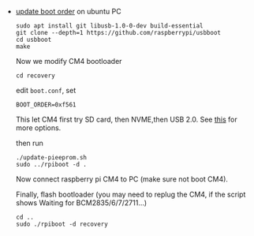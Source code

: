 - [update boot order](https://www.raspberrypi.com/documentation/computers/compute-module.html#cm4bootloader) on ubuntu PC
  ```
  sudo apt install git libusb-1.0-0-dev build-essential
  git clone --depth=1 https://github.com/raspberrypi/usbboot
  cd usbboot
  make
  ```
  
  Now we modify CM4 bootloader
  ```
  cd recovery
  ```
  edit `boot.conf`, set
  ```
  BOOT_ORDER=0xf561
  ```
  This let CM4 first try SD card, then NVME,then USB 2.0. See [this](https://www.raspberrypi.com/documentation/computers/raspberry-pi.html#raspberry-pi-4-bootloader-configuration) for more options.
  
  then run
  ```
  ./update-pieeprom.sh
  sudo ../rpiboot -d . 
  ```
  Now connect raspberry pi CM4 to PC (make sure not boot CM4).
  
  Finally, flash bootloader (you may need to replug the CM4, if the script shows Waiting for BCM2835/6/7/2711...)
  ```
  cd ..
  sudo ./rpiboot -d recovery
  ```
